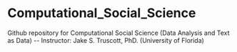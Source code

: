 # Computational_Social_Science
Github repository for Computational Social Science (Data Analysis and Text as Data) -- Instructor: Jake S. Truscott, PhD. (University of Florida)
